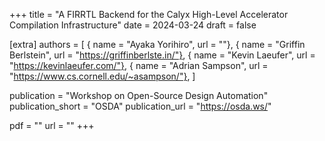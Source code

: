 +++
title = "A FIRRTL Backend for the Calyx High-Level Accelerator Compilation Infrastructure"
date = 2024-03-24
draft = false

[extra]
authors = [
  { name = "Ayaka Yorihiro", url = ""},
  { name = "Griffin Berlstein", url = "https://griffinberlste.in/"},
  { name = "Kevin Laeufer", url = "https://kevinlaeufer.com/"},
  { name = "Adrian Sampson", url = "https://www.cs.cornell.edu/~asampson/"},
]

publication = "Workshop on Open-Source Design Automation"
publication_short = "OSDA"
publication_url = "https://osda.ws/"

pdf = ""
url = ""
+++
